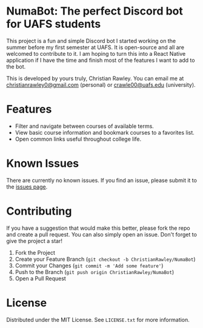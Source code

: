 # NumaBot: The perfect Discord bot for UAFS students
This project is a fun and simple Discord bot I started working on the summer before my first semester at UAFS. It is open-source and all are welcomed to contribute to it.
I am hoping to turn this into a React Native application if I have the time and finish most of the features I want to add to the bot.

This is developed by yours truly, Christian Rawley. You can email me at christianrawley0@gmail.com (personal) or crawle00@uafs.edu (university).

# Features
- Filter and navigate between courses of available terms.
- View basic course information and bookmark courses to a favorites list.
- Open common links useful throughout college life.

# Known Issues
There are currently no known issues. If you find an issue, please submit it to the [issues page](https://github.com/ChristianRawley/NumaBot/issues).

# Contributing
If you have a suggestion that would make this better, please fork the repo and create a pull request. You can also simply open an issue. Don't forget to give the project a star!

1. Fork the Project
2. Create your Feature Branch (`git checkout -b ChristianRawley/NumaBot`)
3. Commit your Changes (`git commit -m 'Add some feature'`)
4. Push to the Branch (`git push origin ChristianRawley/NumaBot`)
5. Open a Pull Request

# License
Distributed under the MIT License. See `LICENSE.txt` for more information.
